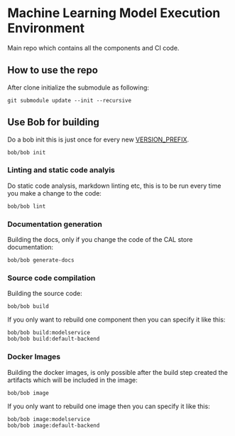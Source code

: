 # Machine Learning Model Execution Environment

Main repo which contains all the components and CI code.

## How to use the repo

After clone initialize the submodule as following:

```shell script
git submodule update --init --recursive
```

## Use Bob for building

Do a bob init this is just once for every new [VERSION_PREFIX](./VERSION_PREFIX).

```shell script
bob/bob init
```

### Linting and static code analyis

Do static code analysis, markdown linting etc,
this is to be run every time you make a change to the code:

```shell script
bob/bob lint
```

### Documentation generation

Building the docs, only if you change the code of the CAL store documentation:

```shell script
bob/bob generate-docs
```

### Source code compilation

Building the source code:

```shell script
bob/bob build
```

If you only want to rebuild one component then you can specify it like this:

```shell script
bob/bob build:modelservice
bob/bob build:default-backend
```

### Docker Images

Building the docker images, is only possible after the build step created the
artifacts which will be included in the image:

```shell script
bob/bob image
```

If you only want to rebuild one image then you can specify it like this:

```shell script
bob/bob image:modelservice
bob/bob image:default-backend
```
